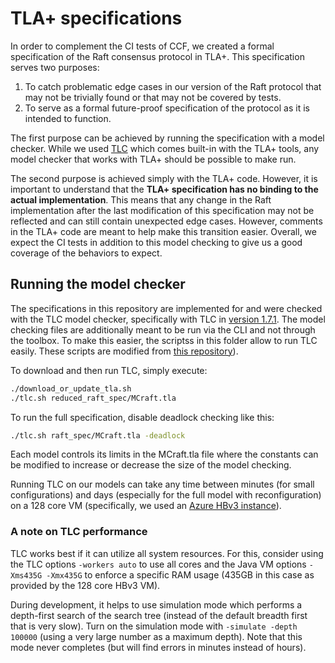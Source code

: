 # TLA+ specifications

In order to complement the CI tests of CCF, we created a formal specification of the Raft consensus protocol in TLA+.
This specification serves two purposes:

1. To catch problematic edge cases in our version of the Raft protocol that may not be trivially found or that may not be covered by tests.
2. To serve as a formal future-proof specification of the protocol as it is intended to function.

The first purpose can be achieved by running the specification with a model checker. While we used [TLC](http://lamport.azurewebsites.net/tla/tools.html) which comes built-in with the TLA+ tools, any model checker that works with TLA+ should be possible to make run.

The second purpose is achieved simply with the TLA+ code. However, it is important to understand that the **TLA+ specification has no binding to the actual implementation**. This means that any change in the Raft implementation after the last modification of this specification may not be reflected and can still contain unexpected edge cases. However, comments in the TLA+ code are meant to help make this transition easier. Overall, we expect the CI tests in addition to this model checking to give us a good coverage of the behaviors to expect.

## Running the model checker

The specifications in this repository are implemented for and were checked with the TLC model checker, specifically with TLC in [version 1.7.1](https://github.com/tlaplus/tlaplus/releases/tag/v1.7.1). The model checking files are additionally meant to be run via the CLI and not through the toolbox. To make this easier, the scriptss in this folder allow to run TLC easily. These scripts are modified from [this repository](https://github.com/pmer/tla-bin/blob/66c09caa79d1427418e703cf07a5ad7edc72bb96/bin/tlc)).

To download and then run TLC, simply execute:

```bash
./download_or_update_tla.sh
./tlc.sh reduced_raft_spec/MCraft.tla
```

To run the full specification, disable deadlock checking like this:

```bash
./tlc.sh raft_spec/MCraft.tla -deadlock
```

Each model controls its limits in the MCraft.tla file where the constants can be modified to increase or decrease the size of the model checking.

Running TLC on our models can take any time between minutes (for small configurations) and days (especially for the full model with reconfiguration) on a 128 core VM (specifically, we used an [Azure HBv3 instance](https://docs.microsoft.com/en-us/azure/virtual-machines/hbv3-series)).

### A note on TLC performance

TLC works best if it can utilize all system resources. For this, consider using the TLC options `-workers auto` to use all cores and the Java VM options `-Xms435G -Xmx435G` to enforce a specific RAM usage (435GB in this case as provided by the 128 core HBv3 VM).

During development, it helps to use simulation mode which performs a depth-first search of the search tree (instead of the default breadth first that is very slow). Turn on the simulation mode with `-simulate -depth 100000` (using a very large number as a maximum depth). Note that this mode never completes (but will find errors in minutes instead of hours).
